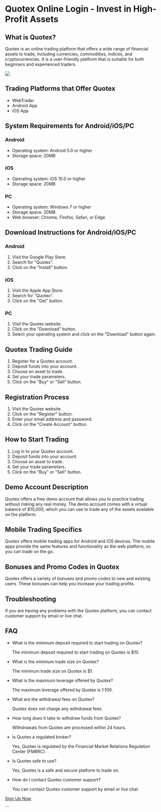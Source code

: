 # Quotex Online Login - Invest in High-Profit Assets

## What is Quotex?

Quotex is an online trading platform that offers a wide range of
financial assets to trade, including currencies, commodities, indices,
and cryptocurrencies. It is a user-friendly platform that is suitable
for both beginners and experienced traders.

[![](https://static.quotex.io/files/3_en/300_250.jpg)](https://traff.sbs/brokerqxlid)

## Trading Platforms that Offer Quotex

-   WebTrader
-   Android App
-   iOS App

## System Requirements for Android/iOS/PC

### Android

-   Operating system: Android 5.0 or higher
-   Storage space: 20MB

### iOS

-   Operating system: iOS 10.0 or higher
-   Storage space: 20MB

### PC

-   Operating system: Windows 7 or higher
-   Storage space: 20MB
-   Web browser: Chrome, Firefox, Safari, or Edge

## Download Instructions for Android/iOS/PC

### Android

1.  Visit the Google Play Store.
2.  Search for "Quotex".
3.  Click on the "Install" button.

### iOS

1.  Visit the Apple App Store.
2.  Search for "Quotex".
3.  Click on the "Get" button.

### PC

1.  Visit the Quotex website.
2.  Click on the "Download" button.
3.  Select your operating system and click on the "Download"
    button again.

## Quotex Trading Guide

1.  Register for a Quotex account.
2.  Deposit funds into your account.
3.  Choose an asset to trade.
4.  Set your trade parameters.
5.  Click on the "Buy" or "Sell" button.

## Registration Process

1.  Visit the Quotex website.
2.  Click on the "Register" button.
3.  Enter your email address and password.
4.  Click on the "Create Account" button.

## How to Start Trading

1.  Log in to your Quotex account.
2.  Deposit funds into your account.
3.  Choose an asset to trade.
4.  Set your trade parameters.
5.  Click on the "Buy" or "Sell" button.

## Demo Account Description

Quotex offers a free demo account that allows you to practice trading
without risking any real money. The demo account comes with a virtual
balance of \$10,000, which you can use to trade any of the assets
available on the platform.

## Mobile Trading Specifics

Quotex offers mobile trading apps for Android and iOS devices. The
mobile apps provide the same features and functionality as the web
platform, so you can trade on the go.

## Bonuses and Promo Codes in Quotex

Quotex offers a variety of bonuses and promo codes to new and existing
users. These bonuses can help you increase your trading profits.

## Troubleshooting

If you are having any problems with the Quotex platform, you can contact
customer support by email or live chat.

## FAQ

-   What is the minimum deposit required to start trading on Quotex?

    The minimum deposit required to start trading on Quotex is \$10.

-   What is the minimum trade size on Quotex?

    The minimum trade size on Quotex is \$1.

-   What is the maximum leverage offered by Quotex?

    The maximum leverage offered by Quotex is 1:100.

-   What are the withdrawal fees on Quotex?

    Quotex does not charge any withdrawal fees.

-   How long does it take to withdraw funds from Quotex?

    Withdrawals from Quotex are processed within 24 hours.

-   Is Quotex a regulated broker?

    Yes, Quotex is regulated by the Financial Market Relations
    Regulation Center (FMRRC).

-   Is Quotex safe to use?

    Yes, Quotex is a safe and secure platform to trade on.

-   How do I contact Quotex customer support?

    You can contact Quotex customer support by email or live chat.

[Sign Up Now](\%22https://traff.sbs/brokerqxsignup\%22)

\`\`\`

